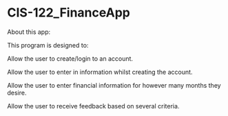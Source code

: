 # CIS-122_FinanceApp
About this app:

This program is designed to:

Allow the user to create/login to an account.

Allow the user to enter in information whilst creating the account.

Allow the user to enter financial information for however many months they desire.

Allow the user to receive feedback based on several criteria.
